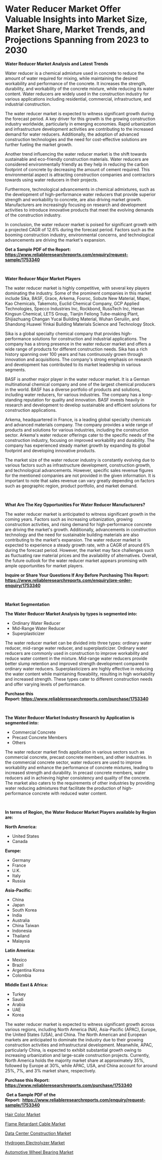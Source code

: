 <p><h1>Water Reducer Market Offer Valuable Insights into Market Size, Market Share, Market Trends, and Projections Spanning from 2023 to 2030</h1></p><p><strong>Water Reducer Market Analysis and Latest Trends</strong></p>
<p><p>Water reducer is a chemical admixture used in concrete to reduce the amount of water required for mixing, while maintaining the desired workability and performance of the concrete. It increases the strength, durability, and workability of the concrete mixture, while reducing its water content. Water reducers are widely used in the construction industry for various applications including residential, commercial, infrastructure, and industrial construction.</p><p>The water reducer market is expected to witness significant growth during the forecast period. A key driver for this growth is the growing construction industry worldwide, particularly in emerging economies. Rapid urbanization and infrastructure development activities are contributing to the increased demand for water reducers. Additionally, the adoption of advanced construction technologies and the need for cost-effective solutions are further fueling the market growth.</p><p>Another trend influencing the water reducer market is the shift towards sustainable and eco-friendly construction materials. Water reducers are considered environmentally friendly as they help in reducing the carbon footprint of concrete by decreasing the amount of cement required. This environmental aspect is attracting construction companies and contractors towards using water reducers in their projects.</p><p>Furthermore, technological advancements in chemical admixtures, such as the development of high-performance water reducers that provide superior strength and workability to concrete, are also driving market growth. Manufacturers are increasingly focusing on research and development activities to introduce innovative products that meet the evolving demands of the construction industry.</p><p>In conclusion, the water reducer market is poised for significant growth with a projected CAGR of 12.6% during the forecast period. Factors such as the booming construction industry, environmental concerns, and technological advancements are driving the market's expansion.</p></p>
<p><strong>Get a Sample PDF of the Report:&nbsp; <a href="https://www.reliableresearchreports.com/enquiry/request-sample/1753340">https://www.reliableresearchreports.com/enquiry/request-sample/1753340</a></strong></p>
<p>&nbsp;</p>
<p><strong>Water Reducer Major Market Players</strong></p>
<p><p>The water reducer market is highly competitive, with several key players dominating the industry. Some of the prominent companies in this market include Sika, BASF, Grace, Arkema, Fosroc, Sobute New Material, Mapei, Kao Chemicals, Takemoto, Euclid Chemical Company, GCP Applied Technologies, Specco Industries Inc, Rockbond, RussTech Inc, Henan Kingsun Chemical, LETS Group, Tianjin Feilong Tube-making Plant, Shijiazhuang Changan Yucai Building Material, Wuhan Geruilin, and Shandong Huawei Yinkai Building Materials Science and Technology Stock.</p><p>Sika is a global specialty chemical company that provides high-performance solutions for construction and industrial applications. The company has a strong presence in the water reducer market and offers a wide range of products for different construction needs. Sika has a rich history spanning over 100 years and has continuously grown through innovation and acquisitions. The company's strong emphasis on research and development has contributed to its market leadership in various segments.</p><p>BASF is another major player in the water reducer market. It is a German multinational chemical company and one of the largest chemical producers in the world. BASF has a diverse portfolio of products and solutions, including water reducers, for various industries. The company has a long-standing reputation for quality and innovation. BASF invests heavily in research and development to develop sustainable and efficient solutions for construction applications.</p><p>Arkema, headquartered in France, is a leading global specialty chemicals and advanced materials company. The company provides a wide range of products and solutions for various industries, including the construction sector. Arkema's water reducer offerings cater to the specific needs of the construction industry, focusing on improved workability and durability. The company has experienced steady market growth by expanding its global footprint and developing innovative products.</p><p>The market size of the water reducer industry is constantly evolving due to various factors such as infrastructure development, construction growth, and technological advancements. However, specific sales revenue figures for the mentioned companies are not provided in the given information. It is important to note that sales revenue can vary greatly depending on factors such as geographic region, product portfolio, and market demand.</p></p>
<p>&nbsp;</p>
<p><strong>What Are The Key Opportunities For Water Reducer Manufacturers?</strong></p>
<p><p>The water reducer market is anticipated to witness significant growth in the coming years. Factors such as increasing urbanization, growing construction activities, and rising demand for high-performance concrete are driving the market's growth. Additionally, advancements in construction technology and the need for sustainable building materials are also contributing to the market's expansion. The water reducer market is expected to experience a steady growth rate, with a CAGR of around 6% during the forecast period. However, the market may face challenges such as fluctuating raw material prices and the availability of alternatives. Overall, the future outlook for the water reducer market appears promising with ample opportunities for market players.</p></p>
<p><strong>Inquire or Share Your Questions If Any Before Purchasing This Report: <a href="https://www.reliableresearchreports.com/enquiry/pre-order-enquiry/1753340">https://www.reliableresearchreports.com/enquiry/pre-order-enquiry/1753340</a></strong></p>
<p>&nbsp;</p>
<p><strong>Market Segmentation</strong></p>
<p><strong>The Water Reducer Market Analysis by types is segmented into:</strong></p>
<p><ul><li>Ordinary Water Reducer</li><li>Mid-Range Water Reducer</li><li>Superplasticizer</li></ul></p>
<p><p>The water reducer market can be divided into three types: ordinary water reducer, mid-range water reducer, and superplasticizer. Ordinary water reducers are commonly used in construction to improve workability and reduce water content in the mixture. Mid-range water reducers provide better slump retention and improved strength development compared to ordinary water reducers. Superplasticizers are highly effective in reducing the water content while maintaining flowability, resulting in high workability and increased strength. These types cater to different construction needs and offer varying levels of performance.</p></p>
<p><strong>Purchase this Report:&nbsp;<a href="https://www.reliableresearchreports.com/purchase/1753340">https://www.reliableresearchreports.com/purchase/1753340</a></strong></p>
<p>&nbsp;</p>
<p><strong>The Water Reducer Market Industry Research by Application is segmented into:</strong></p>
<p><ul><li>Commercial Concrete</li><li>Precast Concrete Members</li><li>Others</li></ul></p>
<p><p>The water reducer market finds application in various sectors such as commercial concrete, precast concrete members, and other industries. In the commercial concrete sector, water reducers are used to improve workability and enhance the performance of concrete mixtures, leading to increased strength and durability. In precast concrete members, water reducers aid in achieving higher consistency and quality of the concrete. The market also caters to the requirements of other industries by providing water reducing admixtures that facilitate the production of high-performance concrete with reduced water content.</p></p>
<p>&nbsp;</p>
<p><strong>In terms of Region, the Water Reducer Market Players available by Region are:</strong></p>
<p>
    <p> <strong> North America: </strong>
        <ul>
            <li>United States</li>
            <li>Canada</li>
        </ul>
        </p> 
    <p> <strong> Europe: </strong>
        <ul>
            <li>Germany</li>
            <li>France</li>
            <li>U.K.</li>
            <li>Italy</li>
            <li>Russia</li>
        </ul>
        </p> 
    <p> <strong> Asia-Pacific: </strong>
        <ul>
            <li>China</li>
            <li>Japan</li>
            <li>South Korea</li>
            <li>India</li>
            <li>Australia</li>
            <li>China Taiwan</li>
            <li>Indonesia</li>
            <li>Thailand</li>
            <li>Malaysia</li>
        </ul>
        </p> 
    <p> <strong> Latin America: </strong>
        <ul>
            <li>Mexico</li>
            <li>Brazil</li>
            <li>Argentina Korea</li>
            <li>Colombia</li>
        </ul>
        </p> 
    <p> <strong> Middle East & Africa: </strong>
        <ul>
            <li>Turkey</li>
            <li>Saudi</li>
            <li>Arabia</li>
            <li>UAE</li>
            <li>Korea</li>
        </ul>
    </p>
    </p>
<p><p>The water reducer market is expected to witness significant growth across various regions, including North America (NA), Asia-Pacific (APAC), Europe, the United States (USA), and China. The North American and European markets are anticipated to dominate the industry due to their growing construction activities and infrastructural development. Meanwhile, APAC, particularly China, is expected to exhibit substantial growth owing to increasing urbanization and large-scale construction projects. Currently, North America holds the majority market share at approximately 35%, followed by Europe at 30%, while APAC, USA, and China account for around 25%, 7%, and 3% market share, respectively.</p></p>
<p><strong>Purchase this Report: <a href="https://www.reliableresearchreports.com/purchase/1753340">https://www.reliableresearchreports.com/purchase/1753340</a></strong></p>
<p>&nbsp;<strong>Get a Sample PDF of the Report:&nbsp;&nbsp;<a href="https://www.reliableresearchreports.com/enquiry/request-sample/1753340">https://www.reliableresearchreports.com/enquiry/request-sample/1753340</a></strong></p>
<p><strong></strong></p>
<p><p><a href="https://medium.com/@waltercruz6g/hair-color-market-insight-market-trends-growth-forecasted-from-2023-to-2030-45646a9f42f8">Hair Color Market</a></p><p><a href="https://medium.com/@janrussell6445/analyzing-flame-retardant-cable-market-global-industry-perspective-and-forecast-2023-to-2030-9e0b51035d2e">Flame Retardant Cable Market</a></p><p><a href="https://medium.com/@aniket.reportprime23/data-center-construction-market-outlook-industry-overview-and-forecast-2023-to-2030-5896aff5192b">Data Center Construction Market</a></p><p><a href="https://medium.com/@sanjubabarp23/hydrogen-electrolyzer-market-trends-and-market-analysis-forecasted-for-period-2023-2030-d00c8555493b">Hydrogen Electrolyzer Market</a></p><p><a href="https://medium.com/@v4171497/automotive-wheel-bearing-market-outlook-industry-overview-and-forecast-2023-to-2030-dad3204d73db">Automotive Wheel Bearing Market</a></p></p>